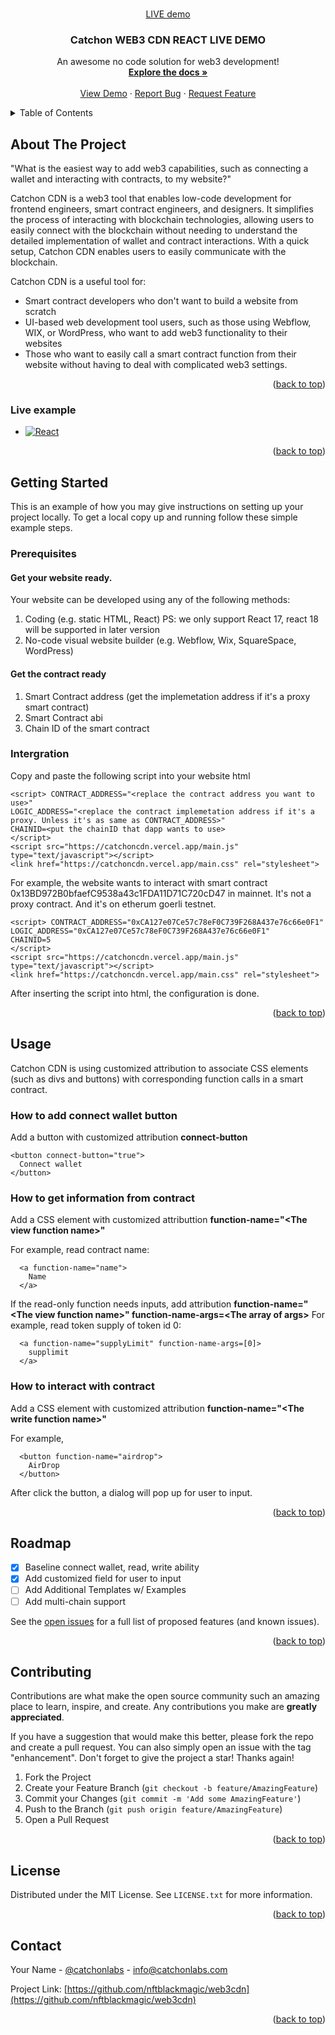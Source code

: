 <!-- Improved compatibility of back to top link: See: https://github.com/othneildrew/Best-README-Template/pull/73 -->
<a name="readme-top"></a>
<!--
*** Thanks for checking out the Best-README-Template. If you have a suggestion
*** that would make this better, please fork the repo and create a pull request
*** or simply open an issue with the tag "enhancement".
*** Don't forget to give the project a star!
*** Thanks again! Now go create something AMAZING! :D
-->



<!-- PROJECT SHIELDS -->
<!--
*** I'm using markdown "reference style" links for readability.
*** Reference links are enclosed in brackets [ ] instead of parentheses ( ).
*** See the bottom of this document for the declaration of the reference variables
*** for contributors-url, forks-url, etc. This is an optional, concise syntax you may use.
*** https://www.markdownguide.org/basic-syntax/#reference-style-links
-->
<!-- [![Contributors][contributors-shield]][contributors-url]
[![Forks][forks-shield]][forks-url]
[![Stargazers][stars-shield]][stars-url]
[![Issues][issues-shield]][issues-url]
[![MIT License][license-shield]][license-url]
[![LinkedIn][linkedin-shield]][linkedin-url] -->



<!-- PROJECT LOGO -->
<br />
<div align="center">
  <a href="https://web3-cdn-example.vercel.app/">
    LIVE demo
  </a>

  <h3 align="center">Catchon WEB3 CDN REACT LIVE DEMO</h3>

  <p align="center">
    An awesome no code solution for web3 development!
    <br />
    <a href="https://github.com/nftblackmagic/web3cdn"><strong>Explore the docs »</strong></a>
    <br />
    <br />
    <a href="https://github.com/nftblackmagic/web3cdn">View Demo</a>
    ·
    <a href="https://github.com/nftblackmagic/web3cdn/issues">Report Bug</a>
    ·
    <a href="https://github.com/nftblackmagic/web3cdn/issues">Request Feature</a>
  </p>
</div>



<!-- TABLE OF CONTENTS -->
<details>
  <summary>Table of Contents</summary>
  <ol>
    <li>
      <a href="#about-the-project">About The Project</a>
    </li>
    <li>
      <a href="#getting-started">Getting Started</a>
      <ul>
        <li><a href="#prerequisites">Prerequisites</a></li>
        <li><a href="#integration">Intergration</a></li>
      </ul>
    </li>
    <li><a href="#usage">Usage</a></li>
    <li><a href="#roadmap">Roadmap</a></li>
    <li><a href="#contributing">Contributing</a></li>
    <li><a href="#license">License</a></li>
    <li><a href="#contact">Contact</a></li>
    <li><a href="#acknowledgments">Acknowledgments</a></li>
  </ol>
</details>



<!-- ABOUT THE PROJECT -->
## About The Project

<!-- [![Product Name Screen Shot][product-screenshot]](https://example.com) -->

"What is the easiest way to add web3 capabilities, such as connecting a wallet and interacting with contracts, to my website?"

Catchon CDN is a web3 tool that enables low-code development for frontend engineers, smart contract engineers, and designers. It simplifies the process of interacting with blockchain technologies, allowing users to easily connect with the blockchain without needing to understand the detailed implementation of wallet and contract interactions. With a quick setup, Catchon CDN enables users to easily communicate with the blockchain.

Catchon CDN is a useful tool for:

* Smart contract developers who don't want to build a website from scratch
* UI-based web development tool users, such as those using Webflow, WIX, or WordPress, who want to add web3 functionality to their websites
* Those who want to easily call a smart contract function from their website without having to deal with complicated web3 settings.


<!-- Use the `BLANK_README.md` to get started. -->

<p align="right">(<a href="#readme-top">back to top</a>)</p>



### Live example

* [![React][React.js]][React-url]

<p align="right">(<a href="#readme-top">back to top</a>)</p>



<!-- GETTING STARTED -->
## Getting Started

This is an example of how you may give instructions on setting up your project locally.
To get a local copy up and running follow these simple example steps.

### Prerequisites

#### Get your website ready.

Your website can be developed using any of the following methods:
1. Coding (e.g. static HTML, React) PS: we only support React 17, react 18 will be supported in later version
2. No-code visual website builder (e.g. Webflow, Wix, SquareSpace, WordPress)


#### Get the contract ready
1. Smart Contract address (get the implemetation address if it's a proxy smart contract)
2. Smart Contract abi
3. Chain ID of the smart contract

### Intergration

Copy and paste the following script into your website html

```
<script> CONTRACT_ADDRESS="<replace the contract address you want to use>"
LOGIC_ADDRESS="<replace the contract implemetation address if it's a proxy. Unless it's as same as CONTRACT_ADDRESS>"
CHAINID=<put the chainID that dapp wants to use>
</script> 
<script src="https://catchoncdn.vercel.app/main.js" type="text/javascript"></script>
<link href="https://catchoncdn.vercel.app/main.css" rel="stylesheet">
```

For example, the website wants to interact with smart contract 0x13BD972B0bfaefC9538a43c1FDA11D71C720cD47 in mainnet. It's not a proxy contract. And it's on etherum goerli testnet.
```
<script> CONTRACT_ADDRESS="0xCA127e07Ce57c78eF0C739F268A437e76c66e0F1"
LOGIC_ADDRESS="0xCA127e07Ce57c78eF0C739F268A437e76c66e0F1"
CHAINID=5
</script> 
<script src="https://catchoncdn.vercel.app/main.js" type="text/javascript"></script>
<link href="https://catchoncdn.vercel.app/main.css" rel="stylesheet">
```

After inserting the script into html, the configuration is done. 

<p align="right">(<a href="#readme-top">back to top</a>)</p>



<!-- USAGE EXAMPLES -->
## Usage

Catchon CDN is using customized attribution to associate CSS elements (such as divs and buttons) with corresponding function calls in a smart contract.
<!-- _For more examples, please refer to the [Documentation](https://example.com)_ -->

### How to add connect wallet button
Add a button with customized attribution **connect-button** 
```
<button connect-button="true">
  Connect wallet
</button>
```

### How to get information from contract
Add a CSS element with customized attributtion **function-name="<The view function name\>"**

For example, read contract name:
```
  <a function-name="name">
    Name
  </a>
```
If the read-only function needs inputs, add attribution **function-name="<The view function name\>" function-name-args=<The array of args\>**
For example, read token supply of token id 0:
```
  <a function-name="supplyLimit" function-name-args=[0]>
    supplimit
  </a>
```

### How to interact with contract
Add a CSS element with customized attribution **function-name="<The write function name\>"**

For example, 
```
  <button function-name="airdrop">
    AirDrop
  </button>
```
After click the button, a dialog will pop up for user to input.

<p align="right">(<a href="#readme-top">back to top</a>)</p>



<!-- ROADMAP -->
## Roadmap

- [x] Baseline connect wallet, read, write ability
- [x] Add customized field for user to input
- [ ] Add Additional Templates w/ Examples
- [ ] Add multi-chain support

See the [open issues](https://github.com/nftblackmagic/web3cdn/issues) for a full list of proposed features (and known issues).

<p align="right">(<a href="#readme-top">back to top</a>)</p>



<!-- CONTRIBUTING -->
## Contributing

Contributions are what make the open source community such an amazing place to learn, inspire, and create. Any contributions you make are **greatly appreciated**.

If you have a suggestion that would make this better, please fork the repo and create a pull request. You can also simply open an issue with the tag "enhancement".
Don't forget to give the project a star! Thanks again!

1. Fork the Project
2. Create your Feature Branch (`git checkout -b feature/AmazingFeature`)
3. Commit your Changes (`git commit -m 'Add some AmazingFeature'`)
4. Push to the Branch (`git push origin feature/AmazingFeature`)
5. Open a Pull Request

<p align="right">(<a href="#readme-top">back to top</a>)</p>



<!-- LICENSE -->
## License

Distributed under the MIT License. See `LICENSE.txt` for more information.

<p align="right">(<a href="#readme-top">back to top</a>)</p>



<!-- CONTACT -->
## Contact

Your Name - [@catchonlabs](https://twitter.com/catchonlabs) - info@catchonlabs.com

Project Link: [https://github.com/nftblackmagic/web3cdn](https://github.com/nftblackmagic/web3cdn)

<p align="right">(<a href="#readme-top">back to top</a>)</p>



<!-- ACKNOWLEDGMENTS
## Acknowledgments

Use this space to list resources you find helpful and would like to give credit to. I've included a few of my favorites to kick things off!

* [Choose an Open Source License](https://choosealicense.com)
* [GitHub Emoji Cheat Sheet](https://www.webpagefx.com/tools/emoji-cheat-sheet)
* [Malven's Flexbox Cheatsheet](https://flexbox.malven.co/)
* [Malven's Grid Cheatsheet](https://grid.malven.co/)
* [Img Shields](https://shields.io)
* [GitHub Pages](https://pages.github.com)
* [Font Awesome](https://fontawesome.com)
* [React Icons](https://react-icons.github.io/react-icons/search)

<p align="right">(<a href="#readme-top">back to top</a>)</p> -->



<!-- MARKDOWN LINKS & IMAGES -->
<!-- https://www.markdownguide.org/basic-syntax/#reference-style-links -->
[contributors-shield]: https://img.shields.io/github/contributors/nftblackmagic/web3cdn.svg?style=for-the-badge
[contributors-url]: https://github.com/nftblackmagic/web3cdn/graphs/contributors
[forks-shield]: https://img.shields.io/github/forks/nftblackmagic/web3cdn.svg?style=for-the-badge
[forks-url]: https://github.com/nftblackmagic/web3cdn/network/members
[stars-shield]: https://img.shields.io/github/stars/nftblackmagic/web3cdn.svg?style=for-the-badge
[stars-url]: https://github.com/nftblackmagic/web3cdn/stargazers
[issues-shield]: https://img.shields.io/github/issues/nftblackmagic/web3cdn.svg?style=for-the-badge
[issues-url]: https://github.com/nftblackmagic/web3cdn/issues
[license-shield]: https://img.shields.io/github/license/nftblackmagic/web3cdn.svg?style=for-the-badge
[license-url]: https://github.com/nftblackmagic/web3cdn/blob/master/LICENSE.txt
[linkedin-shield]: https://img.shields.io/badge/-LinkedIn-black.svg?style=for-the-badge&logo=linkedin&colorB=555
[linkedin-url]: https://linkedin.com/in/othneildrew
[product-screenshot]: images/screenshot.png
[Next.js]: https://img.shields.io/badge/next.js-000000?style=for-the-badge&logo=nextdotjs&logoColor=white
[Next-url]: https://nextjs.org/
[React.js]: https://img.shields.io/badge/React-20232A?style=for-the-badge&logo=react&logoColor=61DAFB
[React-url]: https://web3-cdn-example.vercel.app/
[Vue.js]: https://img.shields.io/badge/Vue.js-35495E?style=for-the-badge&logo=vuedotjs&logoColor=4FC08D
[Vue-url]: https://vuejs.org/
[Angular.io]: https://img.shields.io/badge/Angular-DD0031?style=for-the-badge&logo=angular&logoColor=white
[Angular-url]: https://angular.io/
[Svelte.dev]: https://img.shields.io/badge/Svelte-4A4A55?style=for-the-badge&logo=svelte&logoColor=FF3E00
[Svelte-url]: https://svelte.dev/
[Laravel.com]: https://img.shields.io/badge/Laravel-FF2D20?style=for-the-badge&logo=laravel&logoColor=white
[Laravel-url]: https://laravel.com
[Bootstrap.com]: https://img.shields.io/badge/Bootstrap-563D7C?style=for-the-badge&logo=bootstrap&logoColor=white
[Bootstrap-url]: https://getbootstrap.com
[JQuery.com]: https://img.shields.io/badge/jQuery-0769AD?style=for-the-badge&logo=jquery&logoColor=white
[JQuery-url]: https://jquery.com 